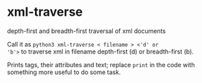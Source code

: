# xml-traverse
depth-first and breadth-first traversal of xml documents

Call it as <code>python3 xml-traverse < filename > <'d' or 'b'></code> to traverse xml in filename depth-first (d) or breadth-first (b).

Prints tags, their attributes and text; replace <code>print</code> in the code with something more useful to do some task.


